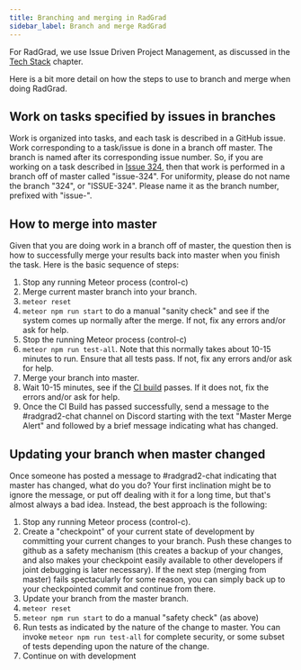 ```yaml
---
title: Branching and merging in RadGrad
sidebar_label: Branch and merge RadGrad
---
```


For RadGrad, we use Issue Driven Project Management, as discussed in the [Tech Stack](../tech-stack#issue-driven-project-management) chapter.

Here is a bit more detail on how the steps to use to branch and merge when doing RadGrad.

## Work on tasks specified by issues in branches

Work is organized into tasks, and each task is described in a GitHub issue. Work corresponding to a task/issue is done in a branch off master. The branch is named after its corresponding issue number. So, if you are working on a task described in [Issue 324](https://github.com/radgrad/radgrad2/issues/324), then that work is performed in a branch off of master called "issue-324".  For uniformity, please do not name the branch "324", or "ISSUE-324".  Please name it as the branch number, prefixed with "issue-".

## How to merge into master

Given that you are doing work in a branch off of master, the question then is how to successfully merge your results back into master when you finish the task. Here is the basic sequence of steps:

  1. Stop any running Meteor process (control-c)
  2. Merge current master branch into your branch.
  3. `meteor reset`
  4. `meteor npm run start` to do a manual "sanity check" and see if the system comes up normally after the merge. If not, fix any errors and/or ask for help.
  5. Stop the running Meteor process (control-c)
  6. `meteor npm run test-all`. Note that this normally takes about 10-15 minutes to run.  Ensure that all tests pass. If not, fix any errors and/or ask for help.
  7. Merge your branch into master.
  8. Wait 10-15 minutes, see if the [CI build](https://github.com/radgrad/radgrad2/actions) passes. If it does not, fix the errors and/or ask for help.
  9. Once the CI Build has passed successfully, send a message to the #radgrad2-chat channel on Discord starting with the text "Master Merge Alert" and followed by a brief message indicating what has changed.

## Updating your branch when master changed

Once someone has posted a message to #radgrad2-chat indicating that master has changed, what do you do?  Your first inclination might be to ignore the message, or put off dealing with it for a long time, but that's almost always a bad idea. Instead, the best approach is the following:

  1. Stop any running Meteor process (control-c).
  2. Create a "checkpoint" of your current state of development by committing your current changes to your branch. Push these changes to github as a safety mechanism (this creates a backup of your changes, and also makes your checkpoint easily available to other developers if joint debugging is later necessary). If the next step (merging from master) fails spectacularly for some reason, you can simply back up to your checkpointed commit and continue from there.
  3. Update your branch from the master branch.
  4. `meteor reset`
  5. `meteor npm run start` to do a manual "safety check" (as above)
  6. Run tests as indicated by the nature of the change to master. You can invoke `meteor npm run test-all` for complete security, or some subset of tests depending upon the nature of the change.
  7. Continue on with development

